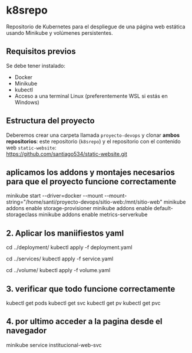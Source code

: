 # k8srepo

Repositorio de Kubernetes para el despliegue de una página web estática usando Minikube y volúmenes persistentes.

## Requisitos previos

Se debe tener instalado:

- Docker
- Minikube
- kubectl
- Acceso a una terminal Linux (preferentemente WSL si estás en Windows)

## Estructura del proyecto


Deberemos crear una carpeta llamada `proyecto-devops` y clonar **ambos repositorios**: este repositorio (`k8srepo`) y el repositorio con el contenido web `static-website`:  
https://github.com/santiago534/static-website.git


## aplicamos los addons y montajes necesarios para que el proyecto funcione correctamente 
minikube start --driver=docker --mount --mount-string="/home/santi/proyecto-devops/sitio-web:/mnt/sitio-web"
minikube addons enable storage-provisioner
minikube addons enable default-storageclass
minikube addons enable metrics-serverkube

## 2. Aplicar los maniifiestos yaml 

cd ../deployment/
kubectl apply -f deployment.yaml

cd ../services/
kubectl apply -f service.yaml

cd ../volume/
kubectl apply -f volume.yaml

## 3. verificar que todo funcione correctamente
kubectl get pods
kubectl get svc
kubectl get pv
kubectl get pvc
## 4. por ultimo acceder a la pagina desde el navegador
minikube service institucional-web-svc
